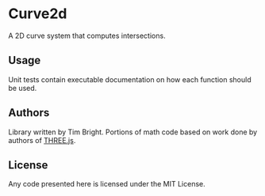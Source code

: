 # Curve2d

A 2D curve system that computes intersections.

## Usage

Unit tests contain executable documentation on how each function should be used.

## Authors

Library written by Tim Bright.
Portions of math code based on work done by authors of [THREE.js](https://github.com/mrdoob/three.js).

## License

Any code presented here is licensed under the MIT License.
